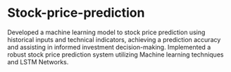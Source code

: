 # Stock-price-prediction

Developed a machine learning model to stock price prediction using historical inputs and technical indicators,
achieving a prediction accuracy and assisting in informed investment decision-making.
Implemented a robust stock price prediction system utilizing Machine learning techniques and LSTM Networks.
